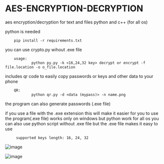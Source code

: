 # AES-ENCRYPTION-DECRYPTION
aes encryption/decryption for text and files python and c++ (for all os)

python is needed

        pip install -r requirements.txt

you can use crypto.py wihout .exe file 
        
        usage:
                python py.py -k <16,24,32 key> decrypt or encrypt -f file.location -o o_file.location


includes qr code to easily copy passwords or keys and other data to your phone

        QR:
                python qr.py -d <data (mypass)> -n name.png
  

the program can also generate passwords (.exe file)



  if you use a file with the .exe extension
  this will make it easier for you to use the program(.exe file) works only on windows but python work for all os
  you can also use python script without .exe file
  but the .exe file makes it easy to use
  
         supported keys length: 16, 24, 32 
         

![image](https://user-images.githubusercontent.com/79628437/229899928-e225b1b7-4f6f-4430-b540-cb4bb42a1bbd.png)

![image](https://user-images.githubusercontent.com/79628437/229899842-66944b0f-582c-4560-9e0c-87aace2939d8.png)


